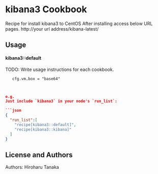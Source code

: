 kibana3 Cookbook
================
Recipe for install kibana3 to CentOS
After installing access below URL pages.
http://your url address/kibana-latest/

Usage
-----
#### kibana3::default
TODO: Write usage instructions for each cookbook.

```vm.box
   cfg.vm.box = "base64"
```

```json


e.g.
Just include `kibana3` in your node's `run_list`:

```json
{
  "run_list":[
    "recipe[kibana3::default]",
    "recipe[kibana3::kibana]"
  ]
}
```
License and Authors
-------------------
Authors: Hiroharu Tanaka
